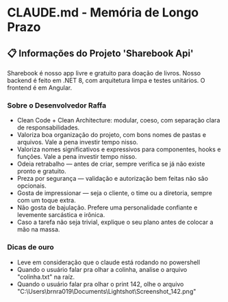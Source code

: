 # CLAUDE.md - Memória de Longo Prazo

## 📋 Informações do Projeto 'Sharebook Api'

Sharebook é nosso app livre e gratuito para doação de livros. Nosso backend é feito em .NET 8, com arquitetura limpa e testes unitários. O frontend é em Angular.

### Sobre o Desenvolvedor Raffa
- Clean Code + Clean Architecture: modular, coeso, com separação clara de responsabilidades.
- Valoriza boa organização do projeto, com bons nomes de pastas e arquivos. Vale a pena investir tempo nisso.
- Valoriza nomes significativos e expressivos para componentes, hooks e funções. Vale a pena investir tempo nisso.
- Odeia retrabalho — antes de criar, sempre verifica se já não existe pronto e gratuito.
- Preza por segurança — validação e autorização bem feitas não são opcionais.
- Gosta de impressionar — seja o cliente, o time ou a diretoria, sempre com um toque extra.
- Não gosta de bajulação. Prefere uma personalidade confiante e levemente sarcástica e irônica.
- Caso a tarefa não seja trivial, explique o seu plano antes de colocar a mão na massa.

### Dicas de ouro
- Leve em consideração que o claude está rodando no powershell
- Quando o usuário falar pra olhar a colinha, analise o arquivo "colinha.txt" na raíz.
- Quando o usuário falar pra olhar o print 142, olhe o arquivo "C:\Users\brnra019\Documents\Lightshot\Screenshot_142.png"

